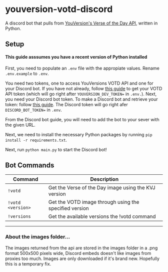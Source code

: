 # youversion-votd-discord
A discord bot that pulls from [YouVersion's Verse of the Day API](https://developers.youversion.com/), written in Python.

## Setup
#### This guide asssumes you have a recent version of Python installed

First, you need to populate an `.env` file with the appropiate values. Rename `.env.example` to `.env`.

You need two tokens, one to access YouVersions VOTD API and one for your Discord bot. If you have not already, follow [this guide](https://yv-public-api-docs.netlify.app/) to get your VOTD API token (which will go right after `YOUVERSION_DEV_TOKEN=` in `.env.`). Next, you need your Discord bot token. To make a Discord bot and retrieve your token: follow [this guide](https://www.writebots.com/discord-bot-token/). The Discord token will go right afer `DISCORD_BOT_TOKEN=` in `.env`.

From the Discord bot guide, you will need to add the bot to your sever with the given URL.

Next, we need to install the necessary Python packages by running `pip install -r requirements.txt`.

Next, run `python main.py` to start the Discord bot!

## Bot Commands
| Command           | Description                                             |
|-------------------|---------------------------------------------------------|
| `!votd`           | Get the Verse of the Day image using the KVJ version    |
| `!votd <version>` |  Get the VOTD image through using the specified version |
| `!versions`       | Get the available versions the !votd command            |
---


### About the images folder...
The images returned from the api are stored in the images folder in a .png format 500x500 pixels wide, Discord embeds doesn't like images from proxies too much. Images are only downloaded if it's brand new. Hopefully this is a temporary fix.
